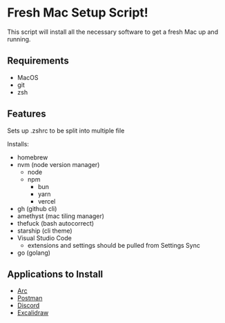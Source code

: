 # Fresh Mac Setup Script!

This script will install all the necessary software to get a fresh Mac up and running.

## Requirements

- MacOS
- git
- zsh

## Features

Sets up .zshrc to be split into multiple file

Installs:

- homebrew
- nvm (node version manager)
  - node
  - npm
    - bun
    - yarn
    - vercel
- gh (github cli)
- amethyst (mac tiling manager)
- thefuck (bash autocorrect)
- starship (cli theme)
- Visual Studio Code
  - extensions and settings should be pulled from Settings Sync
- go (golang)

## Applications to Install

- [Arc](https://arc.net/)
- [Postman](https://www.postman.com/)
- [Discord](https://discord.com/)
- [Excalidraw](https://excalidraw.com/)
